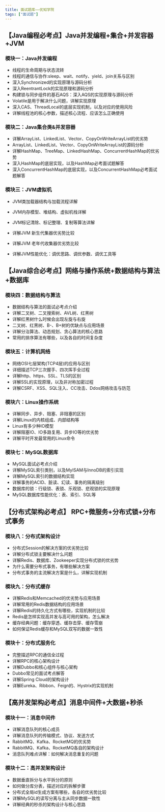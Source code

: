 ```yaml
---
title: 面试题库——优知学院
tags: ["面试题"]
---
```


## 【Java编程必考点】Java并发编程+集合+并发容器+JVM

### 模块一：Java并发编程

- 线程的生命周期与状态流转
- 线程的通信与协作:sleep、wait、notify、yield、join关系与区别
- 深入Synchronized的实现原理与源码分析
- 深入ReentrantLock的实现原理和源码分析
- 构建锁与同步组件的基石AQS：深入AQS的实现原理与源码分析
- Volatile是用于解决什么问题，详解实现原理
- 深入CAS、ThreadLocal的底层实现机制，以及对应的使用风险
- 详解线程池的核心参数，描述核心流程、应该怎么正确使用


### 模块二：Java集合类&amp;并发容器

- 详解ArrayList、LinkedList、Vector、CopyOnWriteArrayList的优劣势
- ArrayList、LinkedList、Vector、CopyOnWriteArrayList的源码分析
- 详解HashMap、TreeMap、LinkedHashMap、ConcurrentHashMap的优劣势
- 深入HashMap的底层实现，以及HashMap必考面试题解答
- 深入ConcurrentHashMap的底层实现，以及ConcurrentHashMap必考面试题解答

### 模块三：JVM虚拟机

- JVM类加载器结构与加载流程详解

- JVM内存模型、堆结构、虚拟机栈详解

- JVM标记清除、标记整理、复制等算法详解

- 详解JVM 新生代集器优劣势比较

- 详解JVM 老年代收集器优劣势比较

- 详解JVM性能优化：调优思路、调优参数、调优工具等

  

## 【Java综合必考点】网络与操作系统+数据结构与算法+数据库

### 模块四：数据结构与算法

- 数据结构与算法的面试必考点介绍
- 详解二叉树、二叉搜索树、AVL树、红黑树
- 详解红黑树什么时候会出现左旋与右旋
- 二叉树、红黑树、B-、B+树的优缺点与应用场景
- 详解分治算法、动态规划、贪心算法的核心思路
- 常用的排序算法有哪些，以及各自的时间复杂度

### 模块五：计算机网络

- 网络OSI七层架构(TCP4层)的应用与区别
- 详细描述TCP三次握手、四次挥手全过程
- 详解http、https、SSL、TLS的区别
- 详解SSL的实现原理，以及非对称加密过程
- 详解CSRF、XSS、SQL注入、CC攻击、Ddos网络攻击与防范

### 模块六：Linux操作系统

- 详解同步、异步、阻塞、非阻塞的区别
- 详解Linux的内核组成、内部结构等
- Linux有多少种IO模型
- 详解阻塞IO、IO多路复用、异步IO等的优劣势
- 详解平时开发最常用的Linux命令

### 模块七：MySQL数据库

- MySQL面试必考点介绍
- 详解MySQL索引类别，以及MyISAM与InnoDB的索引实现
- 详解MySQL索引的数据结构实现
- 详解事务的ACID、脏读、幻读、事务的隔离级别
- 数据库的锁：行级锁、表锁、乐观锁、悲观锁的实现原理
- MySQL数据库性能优化：表、索引、SQL等

## 【分布式架构必考点】 RPC+微服务+分布式锁+分布式事务

### 模块八：分布式架构设计

- 分布式Session的解决方案的优劣势比较
- 详解分布式锁主要解决什么问题
- 详解Redis、数据库、Zookeeper实现分布式锁的优劣势
- 为什么需要分布式事务，有哪些解决方案
- 分布式事务的主流解决方案是什么，详解实现机制

### 模块九：分布式缓存

- 详解Redis和Memcached的优劣势与应用场景
- 详解常用的Redis数据结构的应用场景
- 详解Redis的持久化方式有哪些，实现机制的比较
- Redis是怎样实现高并发与高可用的架构，怎么解决
- 缓存经典问题：缓存穿透、缓存击穿、缓存雪崩
- 如何保证Redis缓存和MySQL双写的数据一致性

### 模块十：分布式服务化

- 完整描述RPC的通信全过程
- 详解RPC的核心架构设计
- 详解Dubbo和核心组件与核心架构
- Dubbo常见的面试考点解答
- 详解Spring Cloud的架构设计
- 详解Eureka、Ribbon、Feign的、Hystrix的实现机制

## 【高并发架构必考点】消息中间件+大数据+秒杀

### 模块十一：消息中间件

- 详解消息队列的核心成员
- 详解消息队列的传输模式、协议、发送方式
- RabbitMQ、Kafka、RocketMQ的优劣势
- RabbitMQ、Kafka、RocketMQ各自的架构设计
- 消息队列难点详解：如何解决消息重复的问题

### 模块十二：高并发架构设计

- 数据垂直拆分与水平拆分的原则
- 如何做分库分表，描述对应的拆解步骤
- 分布式全局id生成方案有哪些，各自的优劣势比较
- 详解MySQL的读写分离与主从同步数据一致性
- 详解经典的秒杀的架构设计与核心思路